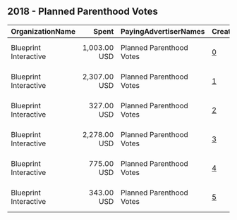 ## 2018 - Planned Parenthood Votes 
|OrganizationName|Spent|PayingAdvertiserNames|CreativeUrls|Impressions|Genders|AgeBrackets|CountryCodes|BillingAddresses|CandidateBallotInformation|
|:---|---:|:---|:---|---:|:---|:---|:---|:---|:---|
|Blueprint Interactive|1,003.00 USD|Planned Parenthood Votes|[0](https://www.snap.com/political-ads/asset/336c3622b61937ab705aaeffabbe8de5009b92c23d6240fa3c31c45d90fa67c8?mediaType=mp4)|215,828|FEMALE|18-34|united states|"1730 Rhode Island Ave NW Suite 1014,Washington,20036,US"||
|Blueprint Interactive|2,307.00 USD|Planned Parenthood Votes|[1](https://www.snap.com/political-ads/asset/39bde1b750303e7f2ec5b8e016b305f11cfef0b899ebf9b0814ec7779dea6c85?mediaType=mp4)|631,708|FEMALE|18-34|united states|"1730 Rhode Island Ave NW Suite 1014,Washington,20036,US"||
|Blueprint Interactive|327.00 USD|Planned Parenthood Votes|[2](https://www.snap.com/political-ads/asset/817d60a8004375597dc93fa0adc993d2e0f2eebd779c0c8dda1b2a92d670823a?mediaType=jpg)|93,339|FEMALE|18-34|united states|"1730 Rhode Island Ave NW Suite 1014,Washington,20036,US"||
|Blueprint Interactive|2,278.00 USD|Planned Parenthood Votes|[3](https://www.snap.com/political-ads/asset/f984566ab267f4783d057402974cd14195faee0e8d0d8e6c157b244d639ba446?mediaType=jpg)|686,585|FEMALE|18-34|united states|"1730 Rhode Island Ave NW Suite 1014,Washington,20036,US"||
|Blueprint Interactive|775.00 USD|Planned Parenthood Votes|[4](https://www.snap.com/political-ads/asset/a6977a9f59ad78390da8084ab4c57c56007a51f5511b696bd520a26460953895?mediaType=jpg)|229,754|FEMALE|18-34|united states|"1730 Rhode Island Ave NW Suite 1014,Washington,20036,US"||
|Blueprint Interactive|343.00 USD|Planned Parenthood Votes|[5](https://www.snap.com/political-ads/asset/a2896b062da580140d6fef2dc3616f0a6c49fc67bd76f3b87ac0b12168fe756d?mediaType=jpg)|111,587|FEMALE|18-34|united states|"1730 Rhode Island Ave NW Suite 1014,Washington,20036,US"||
